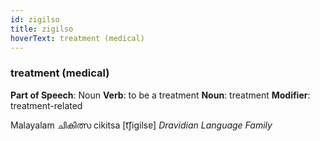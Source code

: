 ```yaml
---
id: zigilso
title: zigilso
hoverText: treatment (medical)
---
```


### treatment (medical)

**Part of Speech**: Noun
**Verb**: to be a treatment
**Noun**: treatment
**Modifier**: treatment-related

Malayalam ചികിത്സ cikitsa [t͡ʃiɡilsɐ]
*Dravidian Language Family*